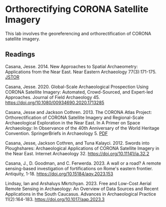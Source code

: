 # Orthorectifying CORONA Satellite Imagery

This lab involves the georeferencing and orthorectification of CORONA satellite imagery.

## Readings

Casana, Jesse. 2014. New Approaches to Spatial Archaeometry: Applications from the Near
East. Near Eastern Archaeology 77(3):171-175. [JSTOR](https://www.jstor.org/stable/10.5615/neareastarch.77.3.0171)

Casana, Jesse. 2020. Global-Scale Archaeological Prospection Using CORONA Satellite
Imagery: Automated, Crowd-Sourced, and Expert-led Approaches. Journal of Field
Archaeology 45. <https://doi.org/10.1080/00934690.2020.1713285>

Casana, Jesse and Jackson Cothren. 2013. The CORONA Atlas Project: Orthorectification of
CORONA Satellite Imagery and Regional-Scale Archaeological Exploration in the Near East.
In A Primer on Space Archaeology: In Observance of the 40th Anniversary of the World
Heritage Convention. SpringerBriefs in Archaeology 5. [PDF](https://www.academia.edu/4405141/The_CORONA_Atlas_Project_Orthorectification_of_CORONA_Satellite_Imagery_and_Regional_Scale_Archaeological_Exploration_in_the_Near_East)

Casana, Jesse, Jackson Cothren, and Tuna Kalayci. 2012. Swords into Ploughshares: 
Archaeological Applications of CORONA Satellite Imagery in the Near East. 
Internet Archaeology 32. <https://doi.org/10.11141/ia.32.2>

Casana, J., D. Goodman, and C. Ferwerda. 2023. A wall or a road? A remote sensing-based 
investigation of fortifications on Rome's eastern frontier. Antiquity, 1-18. 
<https://doi.org/10.15184/aqy.2023.153>

Lindsay, Ian and Arshaluys Mkrtchyan. 2023. Free and Low-Cost Aerial Remote Sensing in
Archaeology: An Overview of Data Sources and Recent Applications in the South Caucasus.
Advances in Archaeological Practice 11(2):164-183. <https://doi.org/10.1017/aap.2023.3>